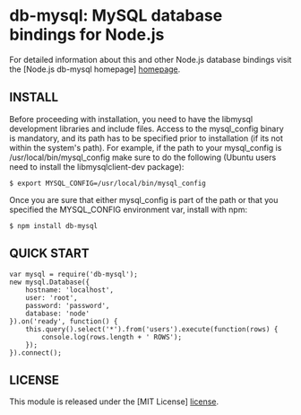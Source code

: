 # db-mysql: MySQL database bindings for Node.js #

For detailed information about this and other Node.js
database bindings visit the [Node.js db-mysql homepage] [homepage].

## INSTALL ##

Before proceeding with installation, you need to have the libmysql
development libraries and include files. Access to the mysql_config 
binary is mandatory, and its path has to be specified prior to 
installation (if its not within the system's path). For example, if 
the path to your mysql_config is /usr/local/bin/mysql_config make 
sure to do the following (Ubuntu users need to install the 
libmysqlclient-dev package):

    $ export MYSQL_CONFIG=/usr/local/bin/mysql_config

Once you are sure that either mysql_config is part of the path or that
you specified the MYSQL_CONFIG environment var, install with npm:

    $ npm install db-mysql

## QUICK START ##

    var mysql = require('db-mysql');
    new mysql.Database({
        hostname: 'localhost',
        user: 'root',
        password: 'password',
        database: 'node'
    }).on('ready', function() {
        this.query().select('*').from('users').execute(function(rows) {
            console.log(rows.length + ' ROWS');
        });
    }).connect();

## LICENSE ##

This module is released under the [MIT License] [license].

[homepage]: http://nodejsdb.org/db-mysql
[license]: http://www.opensource.org/licenses/mit-license.php
